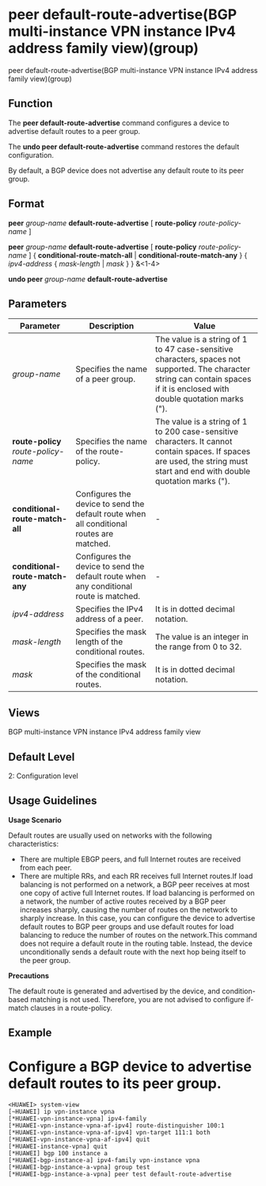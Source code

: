 peer default-route-advertise(BGP multi-instance VPN instance IPv4 address family view)(group)
=============================================================================================

peer default-route-advertise(BGP multi-instance VPN instance IPv4 address family view)(group)

Function
--------



The **peer default-route-advertise** command configures a device to advertise default routes to a peer group.

The **undo peer default-route-advertise** command restores the default configuration.



By default, a BGP device does not advertise any default route to its peer group.


Format
------

**peer** *group-name* **default-route-advertise** [ **route-policy** *route-policy-name* ]

**peer** *group-name* **default-route-advertise** [ **route-policy** *route-policy-name* ] { **conditional-route-match-all** | **conditional-route-match-any** } { *ipv4-address* { *mask-length* | *mask* } } &<1-4>

**undo peer** *group-name* **default-route-advertise**


Parameters
----------

| Parameter | Description | Value |
| --- | --- | --- |
| *group-name* | Specifies the name of a peer group. | The value is a string of 1 to 47 case-sensitive characters, spaces not supported. The character string can contain spaces if it is enclosed with double quotation marks ("). |
| **route-policy** *route-policy-name* | Specifies the name of the route-policy. | The value is a string of 1 to 200 case-sensitive characters. It cannot contain spaces. If spaces are used, the string must start and end with double quotation marks ("). |
| **conditional-route-match-all** | Configures the device to send the default route when all conditional routes are matched. | - |
| **conditional-route-match-any** | Configures the device to send the default route when any conditional route is matched. | - |
| *ipv4-address* | Specifies the IPv4 address of a peer. | It is in dotted decimal notation. |
| *mask-length* | Specifies the mask length of the conditional routes. | The value is an integer in the range from 0 to 32. |
| *mask* | Specifies the mask of the conditional routes. | It is in dotted decimal notation. |



Views
-----

BGP multi-instance VPN instance IPv4 address family view


Default Level
-------------

2: Configuration level


Usage Guidelines
----------------

**Usage Scenario**

Default routes are usually used on networks with the following characteristics:

* There are multiple EBGP peers, and full Internet routes are received from each peer.
* There are multiple RRs, and each RR receives full Internet routes.If load balancing is not performed on a network, a BGP peer receives at most one copy of active full Internet routes. If load balancing is performed on a network, the number of active routes received by a BGP peer increases sharply, causing the number of routes on the network to sharply increase. In this case, you can configure the device to advertise default routes to BGP peer groups and use default routes for load balancing to reduce the number of routes on the network.This command does not require a default route in the routing table. Instead, the device unconditionally sends a default route with the next hop being itself to the peer group.

**Precautions**



The default route is generated and advertised by the device, and condition-based matching is not used. Therefore, you are not advised to configure if-match clauses in a route-policy.




Example
-------

# Configure a BGP device to advertise default routes to its peer group.
```
<HUAWEI> system-view
[~HUAWEI] ip vpn-instance vpna
[*HUAWEI-vpn-instance-vpna] ipv4-family
[*HUAWEI-vpn-instance-vpna-af-ipv4] route-distinguisher 100:1
[*HUAWEI-vpn-instance-vpna-af-ipv4] vpn-target 111:1 both
[*HUAWEI-vpn-instance-vpna-af-ipv4] quit
[*HUAWEI-instance-vpna] quit
[*HUAWEI] bgp 100 instance a
[*HUAWEI-bgp-instance-a] ipv4-family vpn-instance vpna
[*HUAWEI-bgp-instance-a-vpna] group test
[*HUAWEI-bgp-instance-a-vpna] peer test default-route-advertise

```